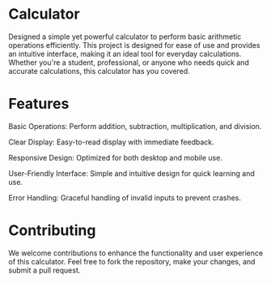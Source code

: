 # Calculator
Designed a simple yet powerful calculator to perform basic arithmetic operations efficiently. This project is designed for ease of use and provides an intuitive interface, making it an ideal tool for everyday calculations. Whether you're a student, professional, or anyone who needs quick and accurate calculations, this calculator has you covered.

# Features
Basic Operations: Perform addition, subtraction, multiplication, and division.

Clear Display: Easy-to-read display with immediate feedback.

Responsive Design: Optimized for both desktop and mobile use.

User-Friendly Interface: Simple and intuitive design for quick learning and use.

Error Handling: Graceful handling of invalid inputs to prevent crashes.

# Contributing
We welcome contributions to enhance the functionality and user experience of this calculator. Feel free to fork the repository, make your changes, and submit a pull request.
